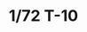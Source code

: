 ---
layout: product
title: "1/72 T-10"
price: "1900" 
desc: "Maketa"
img_path: "/assets/img/TRU04652.webp"
brand: "N/A"
available: true
special_offer: false
new: true
soon: false
cat: "010000"
subcat: "013400"
subsubcat: "0N/A"
sifra: "TRU04652"
popular: false
spec: false
---